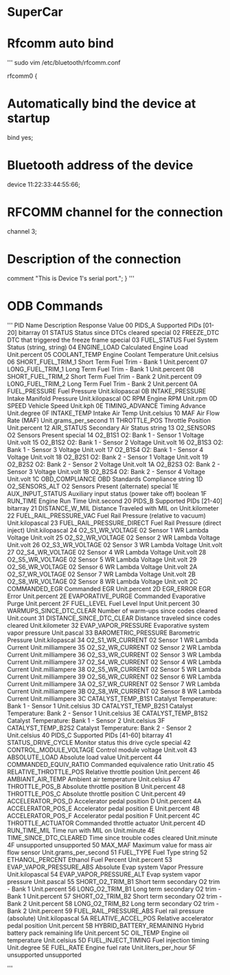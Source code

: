 # SuperCar


# Rfcomm auto bind
'''
sudo vim /etc/bluetooth/rfcomm.conf

rfcomm0 {
  # Automatically bind the device at startup
  bind yes;
  # Bluetooth address of the device
  device 11:22:33:44:55:66;
  # RFCOMM channel for the connection
  channel 3;
  # Description of the connection
  comment "This is Device 1's serial port.";
}
'''



# ODB Commands
'''
PID	Name	Description	Response Value
00	PIDS_A	Supported PIDs [01-20]	bitarray
01	STATUS	Status since DTCs cleared	special
02	FREEZE_DTC	DTC that triggered the freeze frame	special
03	FUEL_STATUS	Fuel System Status	(string, string)
04	ENGINE_LOAD	Calculated Engine Load	Unit.percent
05	COOLANT_TEMP	Engine Coolant Temperature	Unit.celsius
06	SHORT_FUEL_TRIM_1	Short Term Fuel Trim - Bank 1	Unit.percent
07	LONG_FUEL_TRIM_1	Long Term Fuel Trim - Bank 1	Unit.percent
08	SHORT_FUEL_TRIM_2	Short Term Fuel Trim - Bank 2	Unit.percent
09	LONG_FUEL_TRIM_2	Long Term Fuel Trim - Bank 2	Unit.percent
0A	FUEL_PRESSURE	Fuel Pressure	Unit.kilopascal
0B	INTAKE_PRESSURE	Intake Manifold Pressure	Unit.kilopascal
0C	RPM	Engine RPM	Unit.rpm
0D	SPEED	Vehicle Speed	Unit.kph
0E	TIMING_ADVANCE	Timing Advance	Unit.degree
0F	INTAKE_TEMP	Intake Air Temp	Unit.celsius
10	MAF	Air Flow Rate (MAF)	Unit.grams_per_second
11	THROTTLE_POS	Throttle Position	Unit.percent
12	AIR_STATUS	Secondary Air Status	string
13	O2_SENSORS	O2 Sensors Present	special
14	O2_B1S1	O2: Bank 1 - Sensor 1 Voltage	Unit.volt
15	O2_B1S2	O2: Bank 1 - Sensor 2 Voltage	Unit.volt
16	O2_B1S3	O2: Bank 1 - Sensor 3 Voltage	Unit.volt
17	O2_B1S4	O2: Bank 1 - Sensor 4 Voltage	Unit.volt
18	O2_B2S1	O2: Bank 2 - Sensor 1 Voltage	Unit.volt
19	O2_B2S2	O2: Bank 2 - Sensor 2 Voltage	Unit.volt
1A	O2_B2S3	O2: Bank 2 - Sensor 3 Voltage	Unit.volt
1B	O2_B2S4	O2: Bank 2 - Sensor 4 Voltage	Unit.volt
1C	OBD_COMPLIANCE	OBD Standards Compliance	string
1D	O2_SENSORS_ALT	O2 Sensors Present (alternate)	special
1E	AUX_INPUT_STATUS	Auxiliary input status (power take off)	boolean
1F	RUN_TIME	Engine Run Time	Unit.second
20	PIDS_B	Supported PIDs [21-40]	bitarray
21	DISTANCE_W_MIL	Distance Traveled with MIL on	Unit.kilometer
22	FUEL_RAIL_PRESSURE_VAC	Fuel Rail Pressure (relative to vacuum)	Unit.kilopascal
23	FUEL_RAIL_PRESSURE_DIRECT	Fuel Rail Pressure (direct inject)	Unit.kilopascal
24	O2_S1_WR_VOLTAGE	02 Sensor 1 WR Lambda Voltage	Unit.volt
25	O2_S2_WR_VOLTAGE	02 Sensor 2 WR Lambda Voltage	Unit.volt
26	O2_S3_WR_VOLTAGE	02 Sensor 3 WR Lambda Voltage	Unit.volt
27	O2_S4_WR_VOLTAGE	02 Sensor 4 WR Lambda Voltage	Unit.volt
28	O2_S5_WR_VOLTAGE	02 Sensor 5 WR Lambda Voltage	Unit.volt
29	O2_S6_WR_VOLTAGE	02 Sensor 6 WR Lambda Voltage	Unit.volt
2A	O2_S7_WR_VOLTAGE	02 Sensor 7 WR Lambda Voltage	Unit.volt
2B	O2_S8_WR_VOLTAGE	02 Sensor 8 WR Lambda Voltage	Unit.volt
2C	COMMANDED_EGR	Commanded EGR	Unit.percent
2D	EGR_ERROR	EGR Error	Unit.percent
2E	EVAPORATIVE_PURGE	Commanded Evaporative Purge	Unit.percent
2F	FUEL_LEVEL	Fuel Level Input	Unit.percent
30	WARMUPS_SINCE_DTC_CLEAR	Number of warm-ups since codes cleared	Unit.count
31	DISTANCE_SINCE_DTC_CLEAR	Distance traveled since codes cleared	Unit.kilometer
32	EVAP_VAPOR_PRESSURE	Evaporative system vapor pressure	Unit.pascal
33	BAROMETRIC_PRESSURE	Barometric Pressure	Unit.kilopascal
34	O2_S1_WR_CURRENT	02 Sensor 1 WR Lambda Current	Unit.milliampere
35	O2_S2_WR_CURRENT	02 Sensor 2 WR Lambda Current	Unit.milliampere
36	O2_S3_WR_CURRENT	02 Sensor 3 WR Lambda Current	Unit.milliampere
37	O2_S4_WR_CURRENT	02 Sensor 4 WR Lambda Current	Unit.milliampere
38	O2_S5_WR_CURRENT	02 Sensor 5 WR Lambda Current	Unit.milliampere
39	O2_S6_WR_CURRENT	02 Sensor 6 WR Lambda Current	Unit.milliampere
3A	O2_S7_WR_CURRENT	02 Sensor 7 WR Lambda Current	Unit.milliampere
3B	O2_S8_WR_CURRENT	02 Sensor 8 WR Lambda Current	Unit.milliampere
3C	CATALYST_TEMP_B1S1	Catalyst Temperature: Bank 1 - Sensor 1	Unit.celsius
3D	CATALYST_TEMP_B2S1	Catalyst Temperature: Bank 2 - Sensor 1	Unit.celsius
3E	CATALYST_TEMP_B1S2	Catalyst Temperature: Bank 1 - Sensor 2	Unit.celsius
3F	CATALYST_TEMP_B2S2	Catalyst Temperature: Bank 2 - Sensor 2	Unit.celsius
40	PIDS_C	Supported PIDs [41-60]	bitarray
41	STATUS_DRIVE_CYCLE	Monitor status this drive cycle	special
42	CONTROL_MODULE_VOLTAGE	Control module voltage	Unit.volt
43	ABSOLUTE_LOAD	Absolute load value	Unit.percent
44	COMMANDED_EQUIV_RATIO	Commanded equivalence ratio	Unit.ratio
45	RELATIVE_THROTTLE_POS	Relative throttle position	Unit.percent
46	AMBIANT_AIR_TEMP	Ambient air temperature	Unit.celsius
47	THROTTLE_POS_B	Absolute throttle position B	Unit.percent
48	THROTTLE_POS_C	Absolute throttle position C	Unit.percent
49	ACCELERATOR_POS_D	Accelerator pedal position D	Unit.percent
4A	ACCELERATOR_POS_E	Accelerator pedal position E	Unit.percent
4B	ACCELERATOR_POS_F	Accelerator pedal position F	Unit.percent
4C	THROTTLE_ACTUATOR	Commanded throttle actuator	Unit.percent
4D	RUN_TIME_MIL	Time run with MIL on	Unit.minute
4E	TIME_SINCE_DTC_CLEARED	Time since trouble codes cleared	Unit.minute
4F	unsupported	unsupported
50	MAX_MAF	Maximum value for mass air flow sensor	Unit.grams_per_second
51	FUEL_TYPE	Fuel Type	string
52	ETHANOL_PERCENT	Ethanol Fuel Percent	Unit.percent
53	EVAP_VAPOR_PRESSURE_ABS	Absolute Evap system Vapor Pressure	Unit.kilopascal
54	EVAP_VAPOR_PRESSURE_ALT	Evap system vapor pressure	Unit.pascal
55	SHORT_O2_TRIM_B1	Short term secondary O2 trim - Bank 1	Unit.percent
56	LONG_O2_TRIM_B1	Long term secondary O2 trim - Bank 1	Unit.percent
57	SHORT_O2_TRIM_B2	Short term secondary O2 trim - Bank 2	Unit.percent
58	LONG_O2_TRIM_B2	Long term secondary O2 trim - Bank 2	Unit.percent
59	FUEL_RAIL_PRESSURE_ABS	Fuel rail pressure (absolute)	Unit.kilopascal
5A	RELATIVE_ACCEL_POS	Relative accelerator pedal position	Unit.percent
5B	HYBRID_BATTERY_REMAINING	Hybrid battery pack remaining life	Unit.percent
5C	OIL_TEMP	Engine oil temperature	Unit.celsius
5D	FUEL_INJECT_TIMING	Fuel injection timing	Unit.degree
5E	FUEL_RATE	Engine fuel rate	Unit.liters_per_hour
5F	unsupported	unsupported

'''
